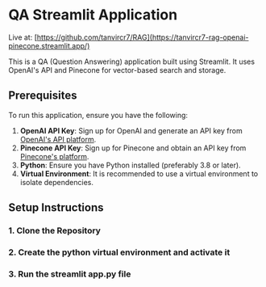 # QA Streamlit Application
Live at: [https://github.com/tanvircr7/RAG](https://tanvircr7-rag-openai-pinecone.streamlit.app/)

This is a QA (Question Answering) application built using Streamlit. It uses OpenAI's API and Pinecone for vector-based search and storage.

## Prerequisites

To run this application, ensure you have the following:

1. **OpenAI API Key**: Sign up for OpenAI and generate an API key from [OpenAI's API platform](https://platform.openai.com/).
2. **Pinecone API Key**: Sign up for Pinecone and obtain an API key from [Pinecone's platform](https://www.pinecone.io/).
3. **Python**: Ensure you have Python installed (preferably 3.8 or later).
4. **Virtual Environment**: It is recommended to use a virtual environment to isolate dependencies.

## Setup Instructions

### 1. Clone the Repository

### 2. Create the python virtual environment and activate it

### 3. Run the streamlit app.py file
